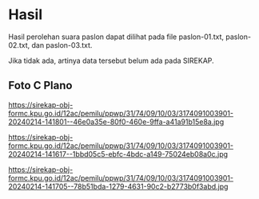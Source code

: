 # Hasil

Hasil perolehan suara paslon dapat dilihat pada file paslon-01.txt, paslon-02.txt, dan paslon-03.txt.

Jika tidak ada, artinya data tersebut belum ada pada SIREKAP.

## Foto C Plano

https://sirekap-obj-formc.kpu.go.id/12ac/pemilu/ppwp/31/74/09/10/03/3174091003901-20240214-141801--46e0a35e-80f0-460e-9ffa-a41a91b15e8a.jpg

https://sirekap-obj-formc.kpu.go.id/12ac/pemilu/ppwp/31/74/09/10/03/3174091003901-20240214-141617--1bbd05c5-ebfc-4bdc-a149-75024eb08a0c.jpg

https://sirekap-obj-formc.kpu.go.id/12ac/pemilu/ppwp/31/74/09/10/03/3174091003901-20240214-141705--78b51bda-1279-4631-90c2-b2773b0f3abd.jpg
